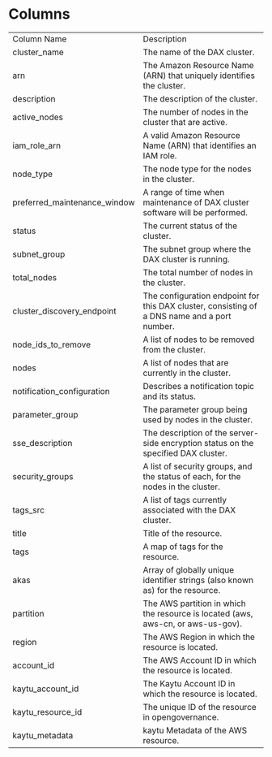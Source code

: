 # Columns  

<table>
	<tr><td>Column Name</td><td>Description</td></tr>
	<tr><td>cluster_name</td><td>The name of the DAX cluster.</td></tr>
	<tr><td>arn</td><td>The Amazon Resource Name (ARN) that uniquely identifies the cluster.</td></tr>
	<tr><td>description</td><td>The description of the cluster.</td></tr>
	<tr><td>active_nodes</td><td>The number of nodes in the cluster that are active.</td></tr>
	<tr><td>iam_role_arn</td><td>A valid Amazon Resource Name (ARN) that identifies an IAM role.</td></tr>
	<tr><td>node_type</td><td>The node type for the nodes in the cluster.</td></tr>
	<tr><td>preferred_maintenance_window</td><td>A range of time when maintenance of DAX cluster software will be performed.</td></tr>
	<tr><td>status</td><td>The current status of the cluster.</td></tr>
	<tr><td>subnet_group</td><td>The subnet group where the DAX cluster is running.</td></tr>
	<tr><td>total_nodes</td><td>The total number of nodes in the cluster.</td></tr>
	<tr><td>cluster_discovery_endpoint</td><td>The configuration endpoint for this DAX cluster, consisting of a DNS name and a port number.</td></tr>
	<tr><td>node_ids_to_remove</td><td>A list of nodes to be removed from the cluster.</td></tr>
	<tr><td>nodes</td><td>A list of nodes that are currently in the cluster.</td></tr>
	<tr><td>notification_configuration</td><td>Describes a notification topic and its status.</td></tr>
	<tr><td>parameter_group</td><td>The parameter group being used by nodes in the cluster.</td></tr>
	<tr><td>sse_description</td><td>The description of the server-side encryption status on the specified DAX cluster.</td></tr>
	<tr><td>security_groups</td><td>A list of security groups, and the status of each, for the nodes in the cluster.</td></tr>
	<tr><td>tags_src</td><td>A list of tags currently associated with the DAX cluster.</td></tr>
	<tr><td>title</td><td>Title of the resource.</td></tr>
	<tr><td>tags</td><td>A map of tags for the resource.</td></tr>
	<tr><td>akas</td><td>Array of globally unique identifier strings (also known as) for the resource.</td></tr>
	<tr><td>partition</td><td>The AWS partition in which the resource is located (aws, aws-cn, or aws-us-gov).</td></tr>
	<tr><td>region</td><td>The AWS Region in which the resource is located.</td></tr>
	<tr><td>account_id</td><td>The AWS Account ID in which the resource is located.</td></tr>
	<tr><td>kaytu_account_id</td><td>The Kaytu Account ID in which the resource is located.</td></tr>
	<tr><td>kaytu_resource_id</td><td>The unique ID of the resource in opengovernance.</td></tr>
	<tr><td>kaytu_metadata</td><td>kaytu Metadata of the AWS resource.</td></tr>
</table>